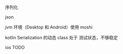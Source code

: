 序列化

json

jvm 环境（Desktop 和 Android）使用 moshi 

kotlin Serialization 的动态 class 处于 测试状态，不够稳定

ios TODO